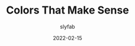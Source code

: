 ---
author: slyfab
date: 2022-02-15
publisher: getaroundfr
tags:
  - accessibility
  - semantics
  - colors
target_url: https://medium.com/getaround-eu/colors-that-make-sense-505d0f3509c1
title: Colors That Make Sense
---